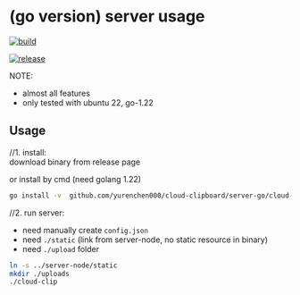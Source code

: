 (go version) server usage
=========================


[![build](https://github.com/yurenchen000/cloud-clipboard/actions/workflows/release.yml/badge.svg)](https://github.com/yurenchen000/cloud-clipboard/releases)

<!-- not work
[![go-report](https://goreportcard.com/badge/github.com/yurenchen000/cloud-clipboard)](https://goreportcard.com/report/github.com/yurenchen000/cloud-clipboard)
-->

[![release](https://img.shields.io/github/v/release/yurenchen000/cloud-clipboard)](https://github.com/yurenchen000/cloud-clipboard/releases)


NOTE: 
 - almost all features
 - only tested with ubuntu 22, go-1.22

## Usage
//1. install:  
download binary from release page  

or install by cmd (need golang 1.22)

```bash
go install -v  github.com/yurenchen000/cloud-clipboard/server-go/cloud-clip@golang
```

//2. run server:  
- need manually create `config.json`  
- need `./static` (link from server-node, no static resource in binary)  
- need `./upload` folder 

```bash
ln -s ../server-node/static
mkdir ./uploads
./cloud-clip
```


